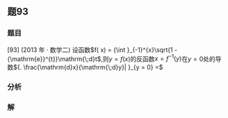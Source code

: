 ## 题93
### 题目
[93] (2013 年 · 数学二) 设函数$f( x)  = {\int }_{-1}^{x}\sqrt{1 - {\mathrm{e}}^{t}}\mathrm{\;d}t$,则$y = f( x)$的反函数$x = {f}^{-1}( y)$在$y = 0$处的导数${. \frac{\mathrm{d}x}{\mathrm{\;d}y}| }_{y = 0} =$
### 分析

### 解